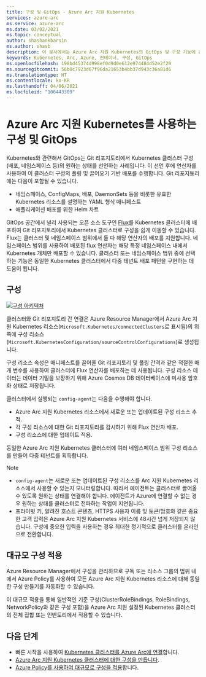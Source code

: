 ```yaml
---
title: 구성 및 GitOps - Azure Arc 지원 Kubernetes
services: azure-arc
ms.service: azure-arc
ms.date: 03/02/2021
ms.topic: conceptual
author: shashankbarsin
ms.author: shasb
description: 이 문서에서는 Azure Arc 지원 Kubernetes의 GitOps 및 구성 기능에 관한 개념적 개요를 제공합니다.
keywords: Kubernetes, Arc, Azure, 컨테이너, 구성, GitOps
ms.openlocfilehash: 198bd45374d998ef0d9d0e612e974484d52e2f20
ms.sourcegitcommit: 56b0c7923d67f96da21653b4bb37d943c36a81d6
ms.translationtype: HT
ms.contentlocale: ko-KR
ms.lasthandoff: 04/06/2021
ms.locfileid: "106443309"
---
```

# <a name="configurations-and-gitops-with-azure-arc-enabled-kubernetes"></a>Azure Arc 지원 Kubernetes를 사용하는 구성 및 GitOps

Kubernetes와 관련해서 GitOps는 Git 리포지토리에서 Kubernetes 클러스터 구성(배포, 네임스페이스 등)의 원하는 상태를 선언하는 사례입니다. 이 선언 후에 연산자를 사용하여 이 클러스터 구성의 폴링 및 끌어오기 기반 배포를 수행합니다. Git 리포지토리에는 다음이 포함될 수 있습니다.
* 네임스페이스, ConfigMaps, 배포, DaemonSets 등을 비롯한 유효한 Kubernetes 리소스를 설명하는 YAML 형식 매니페스트
* 애플리케이션 배포를 위한 Helm 차트

GitOps 공간에서 널리 사용되는 오픈 소스 도구인 [Flux](https://docs.fluxcd.io/)를 Kubernetes 클러스터에 배포하여 Git 리포지토리에서 Kubernetes 클러스터로 구성을 쉽게 이동할 수 있습니다. Flux는 클러스터 및 네임스페이스 범위에서 둘 다 해당 연산자의 배포를 지원합니다. 네임스페이스 범위를 사용하여 배포된 flux 연산자는 해당 특정 네임스페이스 내에서 Kubernetes 개체만 배포할 수 있습니다. 클러스터 또는 네임스페이스 범위 중에 선택하는 기능은 동일한 Kubernetes 클러스터에서 다중 테넌트 배포 패턴을 구현하는 데 도움이 됩니다.

## <a name="configurations"></a>구성

[ ![구성 아키텍처](./media/conceptual-configurations.png) ](./media/conceptual-configurations.png#lightbox)

클러스터와 Git 리포지토리 간 연결은 Azure Resource Manager에서 Azure Arc 지원 Kubernetes 리소스(`Microsoft.Kubernetes/connectedClusters`로 표시됨)의 위쪽에 구성 리소스(`Microsoft.KubernetesConfiguration/sourceControlConfigurations`)로 생성됩니다. 

구성 리소스 속성은 매니페스트를 끌어올 Git 리포지토리 및 폴링 간격과 같은 적절한 매개 변수를 사용하여 클러스터에 Flux 연산자를 배포하는 데 사용됩니다. 구성 리소스 데이터는 데이터 기밀을 보장하기 위해 Azure Cosmos DB 데이터베이스에 미사용 암호화 상태로 저장됩니다.

클러스터에서 실행되는 `config-agent`는 다음을 수행해야 합니다.
* Azure Arc 지원 Kubernetes 리소스에서 새로운 또는 업데이트된 구성 리소스 추적.
* 각 구성 리소스에 대한 Git 리포지토리를 감시하기 위해 Flux 연산자 배포.
* 구성 리소스에 대한 업데이트 적용. 

동일한 Azure Arc 지원 Kubernetes 클러스터에 여러 네임스페이스 범위 구성 리소스를 만들어 다중 테넌트를 획득합니다.

> [!NOTE]
> * `config-agent`는 새로운 또는 업데이트된 구성 리소스를 Arc 지원 Kubernetes 리소스에서 사용할 수 있는지 모니터링합니다. 따라서 에이전트는 클러스터로 끌어올 수 있도록 원하는 상태를 연결해야 합니다. 에이전트가 Azure에 연결할 수 없는 경우 원하는 상태를 클러스터로 전파하는 작업이 지연됩니다.
> * 프라이빗 키, 알려진 호스트 콘텐츠, HTTPS 사용자 이름 및 토큰/암호와 같은 중요한 고객 입력은 Azure Arc 지원 Kubernetes 서비스에 48시간 넘게 저장되지 않습니다. 구성에 중요한 입력을 사용하는 경우 최대한 정기적으로 클러스터를 온라인으로 전환합니다.

## <a name="apply-configurations-at-scale"></a>대규모 구성 적용

Azure Resource Manager에서 구성을 관리하므로 구독 또는 리소스 그룹의 범위 내에서 Azure Policy를 사용하여 모든 Azure Arc 지원 Kubernetes 리소스에 대해 동일한 구성 만들기를 자동화할 수 있습니다. 

이 대규모 적용을 통해 일반적인 기준 구성(ClusterRoleBindings, RoleBindings, NetworkPolicy와 같은 구성 포함)을 Azure Arc 지원 설정된 Kubernetes 클러스터의 전체 집합 또는 인벤토리에서 적용할 수 있습니다.

## <a name="next-steps"></a>다음 단계

* 빠른 시작을 사용하여 [Kubernetes 클러스터를 Azure Arc에 연결](./quickstart-connect-cluster.md)합니다.
* [Azure Arc 지원 Kubernetes 클러스터에 대한 구성을 만듭니다](./tutorial-use-gitops-connected-cluster.md).
* [Azure Policy를 사용하여 대규모로 구성을 적용](./use-azure-policy.md)합니다.